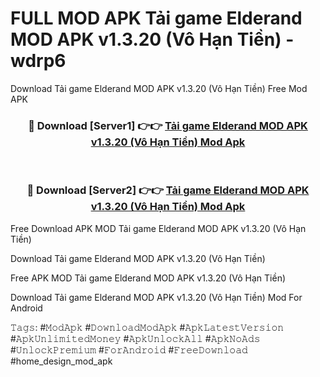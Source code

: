 # FULL MOD APK Tải game Elderand MOD APK v1.3.20 (Vô Hạn Tiền) - wdrp6
Download Tải game Elderand MOD APK v1.3.20 (Vô Hạn Tiền) Free Mod APK

<div align="center">
<h3>🔴 Download [Server1] 👉👉 <a href="https://apk-comot.site?title=Tải_game_Elderand_MOD_APK_v1.3.20_(Vô_Hạn_Tiền)">Tải game Elderand MOD APK v1.3.20 (Vô Hạn Tiền) Mod Apk</a></h3><br>

<h3>🔴 Download [Server2] 👉👉 <a href="https://apk-comot.site?title=Tải_game_Elderand_MOD_APK_v1.3.20_(Vô_Hạn_Tiền)">Tải game Elderand MOD APK v1.3.20 (Vô Hạn Tiền) Mod Apk</a></h3>
</div>


Free Download APK MOD Tải game Elderand MOD APK v1.3.20 (Vô Hạn Tiền)

Download Tải game Elderand MOD APK v1.3.20 (Vô Hạn Tiền) 

Free APK MOD Tải game Elderand MOD APK v1.3.20 (Vô Hạn Tiền) 

Download Tải game Elderand MOD APK v1.3.20 (Vô Hạn Tiền) Mod For Android

𝚃𝚊𝚐𝚜: #𝙼𝚘𝚍𝙰𝚙𝚔 #𝙳𝚘𝚠𝚗𝚕𝚘𝚊𝚍𝙼𝚘𝚍𝙰𝚙𝚔 #𝙰𝚙𝚔𝙻𝚊𝚝𝚎𝚜𝚝𝚅𝚎𝚛𝚜𝚒𝚘𝚗 #𝙰𝚙𝚔𝚄𝚗𝚕𝚒𝚖𝚒𝚝𝚎𝚍𝙼𝚘𝚗𝚎𝚢 #𝙰𝚙𝚔𝚄𝚗𝚕𝚘𝚌𝚔𝙰𝚕𝚕 #𝙰𝚙𝚔𝙽𝚘𝙰𝚍𝚜 #𝚄𝚗𝚕𝚘𝚌𝚔𝙿𝚛𝚎𝚖𝚒𝚞𝚖 #𝙵𝚘𝚛𝙰𝚗𝚍𝚛𝚘𝚒𝚍 #𝙵𝚛𝚎𝚎𝙳𝚘𝚠𝚗𝚕𝚘𝚊𝚍 #home_design_mod_apk